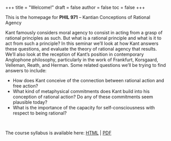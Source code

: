 +++
title = "Welcome!"
draft = false
author = false
toc = false
+++

This is the homepage for **PHIL 971** – Kantian Conceptions of Rational Agency

Kant famously considers moral agency to consist in acting from a grasp of rational
principles as such. But what is a rational principle and what is it to act from such
a principle? In this seminar we&rsquo;ll look at how Kant answers these questions, and
evaluate the theory of rational agency that results. We&rsquo;ll also look at the reception
of Kant&rsquo;s position in contemporary Anglophone philosophy, particularly in the work of
Frankfurt, Korsgaard, Velleman, Reath, and Herman. Some related questions we&rsquo;ll be
trying to find answers to include:

-   How does Kant conceive of the connection between rational action and free action?
-   What kind of metaphysical commitments does Kant build into his conception of
    rational action? Do any of these commitments seem plausible today?
-   What is the importance of the capacity for self-consciousness with respect to being rational?

<br />

The course syllabus is available here: [HTML](/materials/phil971-syllabus-rational-agency.html) | [PDF](/materials/phil971-syllabus-rational-agency.pdf)
